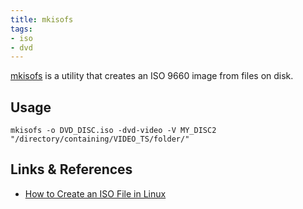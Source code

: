 ```yaml
---
title: mkisofs
tags:
- iso
- dvd
---
```


[mkisofs](https://linux.die.net/man/8/mkisofs) is a utility that creates an ISO 9660 image from files on disk.
<!--more-->

## Usage

```shell
mkisofs -o DVD_DISC.iso -dvd-video -V MY_DISC2 "/directory/containing/VIDEO_TS/folder/"
```

## Links & References

* [How to Create an ISO File in Linux](https://www.wikihow.com/Create-an-ISO-File-in-Linux)